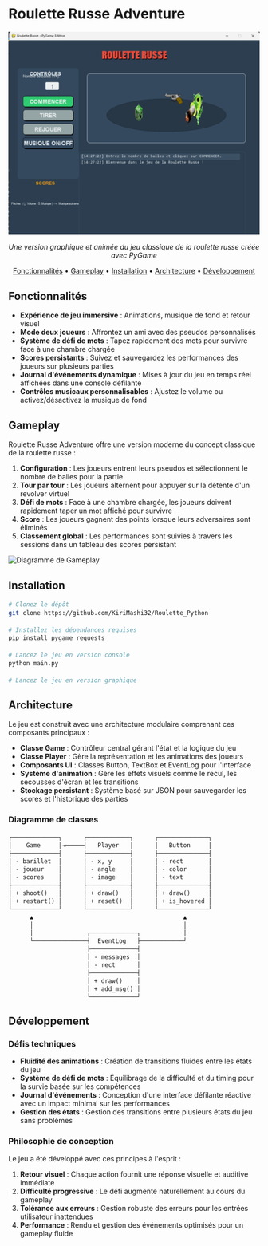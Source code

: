 # Roulette Russe Adventure

<div align="center">

  <img src="public/game-preview.png" alt="Aperçu du jeu" width="600"/>
</div>

<p align="center">
  <em>Une version graphique et animée du jeu classique de la roulette russe créée avec PyGame</em>
</p>

<p align="center">
  <a href="#fonctionnalités">Fonctionnalités</a> •
  <a href="#gameplay">Gameplay</a> •
  <a href="#installation">Installation</a> •
  <a href="#architecture">Architecture</a> •
  <a href="#développement">Développement</a>
</p>

## Fonctionnalités

- **Expérience de jeu immersive** : Animations, musique de fond et retour visuel
- **Mode deux joueurs** : Affrontez un ami avec des pseudos personnalisés
- **Système de défi de mots** : Tapez rapidement des mots pour survivre face à une chambre chargée
- **Scores persistants** : Suivez et sauvegardez les performances des joueurs sur plusieurs parties
- **Journal d'événements dynamique** : Mises à jour du jeu en temps réel affichées dans une console défilante
- **Contrôles musicaux personnalisables** : Ajustez le volume ou activez/désactivez la musique de fond

## Gameplay

Roulette Russe Adventure offre une version moderne du concept classique de la roulette russe :

1. **Configuration** : Les joueurs entrent leurs pseudos et sélectionnent le nombre de balles pour la partie
2. **Tour par tour** : Les joueurs alternent pour appuyer sur la détente d'un revolver virtuel
3. **Défi de mots** : Face à une chambre chargée, les joueurs doivent rapidement taper un mot affiché pour survivre
4. **Score** : Les joueurs gagnent des points lorsque leurs adversaires sont éliminés
5. **Classement global** : Les performances sont suivies à travers les sessions dans un tableau des scores persistant

![Diagramme de Gameplay](https://www.plantuml.com/plantuml/png/pPCzyjCm4CLxdM8lG87A5CoV951a9WtX0egydeZHXrcjFCCHk0KbFeSlXfJns2WcanGfS2VjRzy-wSblaHLnSbOepO7W418cUb-jfEWoOxJfb6SuOAhMNx0FjaUgDlVOccDW8IOzUFUXD6xWasT2WYvYQi9KbNUhTUzf72ngDi7x3FdWpeJG89oLjHXNOhlWMqCkexaAsProus-cJ0eRGWUxY_gU43Wa4f2_PTnyfWryxBhq0mbYoZ8Acd5Wz8pN1cKPjcKsDCf7iCK9cRpcKYxVB5H4fplPm7uSd2Aw6YkAhIcdS65fcz3IDRdAJjhMw4jfgja9g2PyLTqQB7QBg0v4g9VzUmDFYNhJ4yuWseXGAEEVrHX_MkEC7uT5n3TY5jjEzmMzQN1rQRKRPJnaCghKYh-5Rb_9vymrwJPM-L_6AX_5AbySgtn1hF9biSg7iSf_nbeOaNUh1t94Pa8OVy6tp815Y3eGrfnyXbl_Rzgg6D6XvvNS7UmjUqpE_W40)

## Installation

```bash
# Clonez le dépôt
git clone https://github.com/KiriMashi32/Roulette_Python

# Installez les dépendances requises
pip install pygame requests

# Lancez le jeu en version console
python main.py

# Lancez le jeu en version graphique
```

## Architecture

Le jeu est construit avec une architecture modulaire comprenant ces composants principaux :

- **Classe Game** : Contrôleur central gérant l'état et la logique du jeu
- **Classe Player** : Gère la représentation et les animations des joueurs
- **Composants UI** : Classes Button, TextBox et EventLog pour l'interface
- **Système d'animation** : Gère les effets visuels comme le recul, les secousses d'écran et les transitions
- **Stockage persistant** : Système basé sur JSON pour sauvegarder les scores et l'historique des parties

### Diagramme de classes

```
┌─────────────┐      ┌────────────┐      ┌──────────────┐
│    Game     │◄─────┤   Player   │      │   Button     │
├─────────────┤      ├────────────┤      ├──────────────┤
│ - barillet  │      │ - x, y     │      │ - rect       │
│ - joueur    │      │ - angle    │      │ - color      │
│ - scores    │      │ - image    │      │ - text       │
├─────────────┤      ├────────────┤      ├──────────────┤
│ + shoot()   │      │ + draw()   │      │ + draw()     │
│ + restart() │      │ + reset()  │      │ + is_hovered │
└─────────────┘      └────────────┘      └──────────────┘
      ▲                                          ▲
      │                                          │
      │               ┌─────────────┐            │
      └───────────────┤  EventLog   ├────────────┘
                      ├─────────────┤
                      │ - messages  │
                      │ - rect      │
                      ├─────────────┤
                      │ + draw()    │
                      │ + add_msg() │
                      └─────────────┘
```

## Développement

### Défis techniques

- **Fluidité des animations** : Création de transitions fluides entre les états du jeu
- **Système de défi de mots** : Équilibrage de la difficulté et du timing pour la survie basée sur les compétences
- **Journal d'événements** : Conception d'une interface défilante réactive avec un impact minimal sur les performances
- **Gestion des états** : Gestion des transitions entre plusieurs états du jeu sans problèmes

### Philosophie de conception

Le jeu a été développé avec ces principes à l'esprit :

1. **Retour visuel** : Chaque action fournit une réponse visuelle et auditive immédiate
2. **Difficulté progressive** : Le défi augmente naturellement au cours du gameplay
3. **Tolérance aux erreurs** : Gestion robuste des erreurs pour les entrées utilisateur inattendues
4. **Performance** : Rendu et gestion des événements optimisés pour un gameplay fluide

